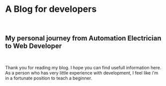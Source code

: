 <h1>A Blog for developers</h1>
<br>
<h2>My personal journey from Automation Electrician to Web Developer</h2>
<br>
<p>Thank you for reading my blog. I hope you can find usefull information here. <br>
   As a person who has very little experience with development, I feel like i'm <br>
   in a fortunate position to teach a beginner. </p>
